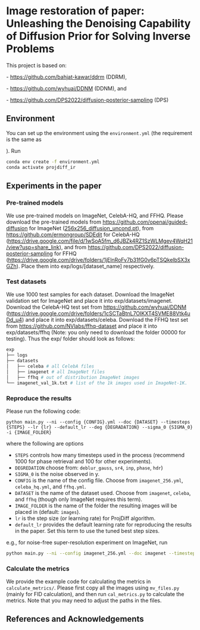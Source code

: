 # Image restoration of paper: Unleashing the Denoising Capability of Diffusion Prior for Solving Inverse Problems

This project is based on:

\- https://github.com/bahjat-kawar/ddrm (DDRM),

\- https://github.com/wyhuai/DDNM (DDNM), and

\- https://github.com/DPS2022/diffusion-posterior-sampling (DPS)

## Environment

You can set up the environment using the `environment.yml` (the requirement is the same as 

[DDRM]: https://github.com/bahjat-kawar/ddrm

). Run

```bash
conda env create -f environment.yml
conda activate projdiff_ir
```

## Experiments in the paper

### Pre-trained models

We use pre-trained models on ImageNet, CelebA-HQ, and FFHQ. Please download the pre-trained models from https://github.com/openai/guided-diffusion for ImageNet ([256x256_diffusion_uncond.pt](https://openaipublic.blob.core.windows.net/diffusion/jul-2021/256x256_diffusion_uncond.pt)), from https://github.com/ermongroup/SDEdit for CelebA-HQ (https://drive.google.com/file/d/1wSoA5fm_d6JBZk4RZ1SzWLMgev4WqH21/view?usp=share_link), and from https://github.com/DPS2022/diffusion-posterior-sampling  for FFHQ (https://drive.google.com/drive/folders/1jElnRoFv7b31fG0v6pTSQkelbSX3xGZh). Place them into exp/logs/[dataset_name] respectively.

### Test datasets

We use 1000 test samples for each dataset. Download the ImageNet validation set for ImageNet and place it into exp/datasets/imagenet. Download the CelebA-HQ test set from https://github.com/wyhuai/DDNM (https://drive.google.com/drive/folders/1cSCTaBtnL7OIKXT4SVME88Vtk4uDd_u4) and place it into exp/datasets/celeba. Download the FFHQ test set from https://github.com/NVlabs/ffhq-dataset and place it into exp/datasets/ffhq (Note: you only need to download the folder 00000 for testing). Thus the exp/ folder should look as follows:

```bash
exp
├── logs
├── datasets
│   ├── celeba # all CelebA files
│   ├── imagenet # all ImageNet files
│   ├── ffhq # out of distribution ImageNet images
└── imagenet_val_1k.txt # list of the 1k images used in ImageNet-1K.
```

### Reproduce the results

Please run the following code:

```
python main.py --ni --config {CONFIG}.yml --doc {DATASET} --timesteps {STEPS} --lr {lr} --default_lr --deg {DEGRADATION} --sigma_0 {SIGMA_0} -i {IMAGE_FOLDER}
```

where the following are options

- `STEPS` controls how many timesteps used in the process (recommend 1000 for phase retrieval and 100 for other experiments).
- `DEGREDATION` choose from: `deblur_gauss`, `sr4`,  `inp`, `phase`, `hdr`)
- `SIGMA_0` is the noise observed in y.
- `CONFIG` is the name of the config file. Choose from `imagenet_256.yml`, `celeba_hq.yml`, and `ffhq.yml`.
- `DATASET` is the name of the dataset used. Choose from `imagenet`, `celeba`, and `ffhq` (though only ImageNet requires this term).
- `IMAGE_FOLDER` is the name of the folder the resulting images will be placed in (default: `images`).
- `lr` is the step size (or learning rate) for ProjDiff algorithm.
- `default_lr` provides the default learning rate for reproducing the results in the paper. Set this term to use the tuned best step sizes.

e.g., for noise-free super-resolution experiment on ImageNet, run

```bash
python main.py --ni --config imagenet_256.yml --doc imagenet --timesteps 100 --default_lr --deg sr4 --sigma_0 0.00
```

### Calculate the metrics

We provide the example code for calculating the metrics in `calculate_metrics/`. Please first copy all the images using `mv_files.py` (mainly for FID calculation), and then run `cal_metrics.py` to calculate the metrics. Note that you may need to adjust the paths in the files.

## References and Acknowledgements